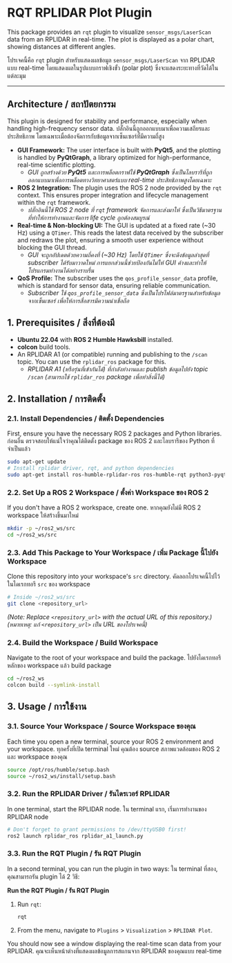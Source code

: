 # RQT RPLIDAR Plot Plugin

This package provides an `rqt` plugin to visualize `sensor_msgs/LaserScan` data from an RPLIDAR in real-time. The plot is displayed as a polar chart, showing distances at different angles.

โปรเจคนี้คือ `rqt` plugin สำหรับแสดงผลข้อมูล `sensor_msgs/LaserScan` จาก RPLIDAR แบบ real-time โดยแสดงผลในรูปแบบกราฟเชิงขั้ว (polar plot) ซึ่งจะแสดงระยะทางที่วัดได้ในแต่ละมุม

---

## Architecture / สถาปัตยกรรม

This plugin is designed for stability and performance, especially when handling high-frequency sensor data.
ปลั๊กอินนี้ถูกออกแบบมาเพื่อความเสถียรและประสิทธิภาพ โดยเฉพาะเมื่อต้องจัดการกับข้อมูลจากเซ็นเซอร์ที่มีความถี่สูง

*   **GUI Framework:** The user interface is built with **PyQt5**, and the plotting is handled by **PyQtGraph**, a library optimized for high-performance, real-time scientific plotting.
    *   *GUI ถูกสร้างด้วย **PyQt5** และการพล็อตกราฟใช้ **PyQtGraph** ซึ่งเป็นไลบรารีที่ถูกออกแบบมาเพื่อการพล็อตทางวิทยาศาสตร์แบบ real-time ประสิทธิภาพสูงโดยเฉพาะ*
*   **ROS 2 Integration:** The plugin uses the ROS 2 node provided by the `rqt` context. This ensures proper integration and lifecycle management within the `rqt` framework.
    *   *ปลั๊กอินนี้ใช้ ROS 2 node ที่ `rqt` framework จัดการและส่งมาให้ ซึ่งเป็นวิธีมาตรฐานที่ทำให้การทำงานและจัดการ life cycle ถูกต้องสมบูรณ์*
*   **Real-time & Non-blocking UI:** The GUI is updated at a fixed rate (~30 Hz) using a `QTimer`. This reads the latest data received by the subscriber and redraws the plot, ensuring a smooth user experience without blocking the GUI thread.
    *   *GUI จะถูกอัปเดตด้วยความถี่คงที่ (~30 Hz) โดยใช้ `QTimer` ซึ่งจะดึงข้อมูลล่าสุดที่ subscriber ได้รับมาวาดใหม่ การแยกส่วนนี้ช่วยป้องกันไม่ให้ GUI ค้างและทำให้โปรแกรมทำงานได้อย่างราบรื่น*
*   **QoS Profile:** The subscriber uses the `qos_profile_sensor_data` profile, which is standard for sensor data, ensuring reliable communication.
    *   *Subscriber ใช้ `qos_profile_sensor_data` ซึ่งเป็นโปรไฟล์มาตรฐานสำหรับข้อมูลจากเซ็นเซอร์ เพื่อให้การสื่อสารมีความน่าเชื่อถือ*

## 1. Prerequisites / สิ่งที่ต้องมี

*   **Ubuntu 22.04** with **ROS 2 Humble Hawksbill** installed.
*   **colcon** build tools.
*   An RPLIDAR A1 (or compatible) running and publishing to the `/scan` topic. You can use the `rplidar_ros` package for this.
    *   *RPLIDAR A1 (หรือรุ่นที่เข้ากันได้) ที่กำลังทำงานและ publish ข้อมูลไปยัง topic `/scan` (สามารถใช้ `rplidar_ros` package เพื่อทำสิ่งนี้ได้)*

## 2. Installation / การติดตั้ง

### 2.1. Install Dependencies / ติดตั้ง Dependencies

First, ensure you have the necessary ROS 2 packages and Python libraries.
ก่อนอื่น ตรวจสอบให้แน่ใจว่าคุณได้ติดตั้ง package ของ ROS 2 และไลบรารีของ Python ที่จำเป็นแล้ว

```bash
sudo apt-get update
# Install rplidar driver, rqt, and python dependencies
sudo apt-get install ros-humble-rplidar-ros ros-humble-rqt python3-pyqt5 python3-pyqtgraph
```

### 2.2. Set Up a ROS 2 Workspace / ตั้งค่า Workspace ของ ROS 2

If you don't have a ROS 2 workspace, create one.
หากคุณยังไม่มี ROS 2 workspace ให้สร้างขึ้นมาใหม่

```bash
mkdir -p ~/ros2_ws/src
cd ~/ros2_ws/src
```

### 2.3. Add This Package to Your Workspace / เพิ่ม Package นี้ไปยัง Workspace

Clone this repository into your workspace's `src` directory.
คัดลอกโปรเจคนี้ไปไว้ในไดเรกทอรี `src` ของ workspace

```bash
# Inside ~/ros2_ws/src
git clone <repository_url>
```
*(Note: Replace `<repository_url>` with the actual URL of this repository.)*
*(หมายเหตุ: แก้ `<repository_url>` เป็น URL ของโปรเจคนี้)*

### 2.4. Build the Workspace / Build Workspace

Navigate to the root of your workspace and build the package.
ไปยังไดเรกทอรีหลักของ workspace แล้ว build package

```bash
cd ~/ros2_ws
colcon build --symlink-install
```

## 3. Usage / การใช้งาน

### 3.1. Source Your Workspace / Source Workspace ของคุณ

Each time you open a new terminal, source your ROS 2 environment and your workspace.
ทุกครั้งที่เปิด terminal ใหม่ คุณต้อง source สภาพแวดล้อมของ ROS 2 และ workspace ของคุณ

```bash
source /opt/ros/humble/setup.bash
source ~/ros2_ws/install/setup.bash
```

### 3.2. Run the RPLIDAR Driver / รันไดรเวอร์ RPLIDAR

In one terminal, start the RPLIDAR node.
ใน terminal แรก, เริ่มการทำงานของ RPLIDAR node

```bash
# Don't forget to grant permissions to /dev/ttyUSB0 first!
ros2 launch rplidar_ros rplidar_a1_launch.py
```

### 3.3. Run the RQT Plugin / รัน RQT Plugin

In a second terminal, you can run the plugin in two ways:
ใน terminal ที่สอง, คุณสามารถรัน plugin ได้ 2 วิธี:

**Run the RQT Plugin / รัน RQT Plugin**

1.  Run `rqt`:
    ```bash
    rqt
    ```
2.  From the menu, navigate to `Plugins` > `Visualization` > `RPLIDAR Plot`.

You should now see a window displaying the real-time scan data from your RPLIDAR.
คุณจะเห็นหน้าต่างที่แสดงผลข้อมูลการสแกนจาก RPLIDAR ของคุณแบบ real-time